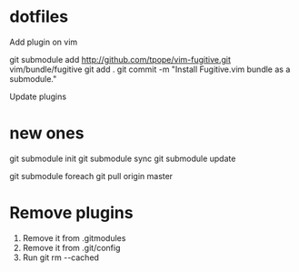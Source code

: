 dotfiles
========

Add plugin on vim

git submodule add http://github.com/tpope/vim-fugitive.git vim/bundle/fugitive
git add .
git commit -m "Install Fugitive.vim bundle as a submodule."


Update plugins

# new ones
git submodule init
git submodule sync
git submodule update


git submodule foreach git pull origin master

# Remove plugins

1. Remove it from .gitmodules
2. Remove it from .git/config
3. Run git rm --cached <path-to-module></path-to-module>

